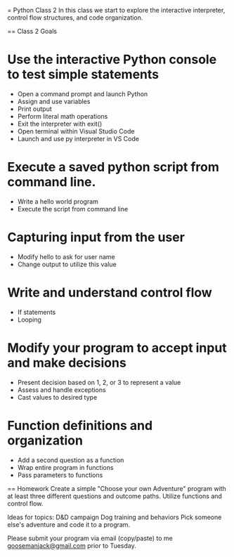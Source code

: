 = Python Class 2
In this class we start to explore the interactive interpreter, control flow structures, and code organization.


== Class 2 Goals

# Use the interactive Python console to test simple statements
  * Open a command prompt and launch Python
  * Assign and use variables
  * Print output
  * Perform literal math operations
  * Exit the interpreter with exit()
  * Open terminal within Visual Studio Code
  * Launch and use py interpreter in VS Code
# Execute a saved python script from command line.
  * Write a hello world program
  * Execute the script from command line
# Capturing input from the user
  * Modify hello to ask for user name
  * Change output to utilize this value
# Write and understand control flow
  * If statements
  * Looping
# Modify your program to accept input and make decisions
  * Present decision based on 1, 2, or 3 to represent a value
  * Assess and handle exceptions
  * Cast values to desired type
# Function definitions and organization
  * Add a second question as a function
  * Wrap entire program in functions
  * Pass parameters to functions

== Homework
Create a simple "Choose your own Adventure" program with at least three different questions and outcome paths. Utilize functions and control flow.

Ideas for topics:
D&D campaign
Dog training and behaviors
Pick someone else's adventure and code it to a program.

Please submit your program via email (copy/paste) to me goosemanjack@gmail.com prior to Tuesday.


